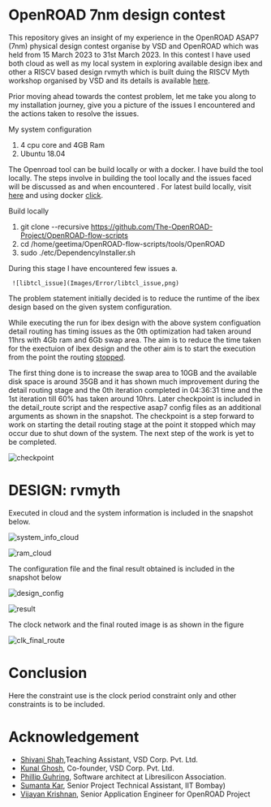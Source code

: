 
# OpenROAD 7nm design contest

This repository gives an insight of my experience in the OpenROAD ASAP7 (7nm) physical design contest organise by VSD and OpenROAD which was held from 15 March 2023 to 31st March 2023. In this contest I have used both cloud as well as my local system in exploring available design ibex and other a RISCV based design rvmyth which is built duing the RISCV Myth workshop organised by VSD and its details is available [here](https://github.com/shivanishah269/risc-v-core). 

Prior moving ahead towards the contest problem, let me take you along to my installation journey, give you a picture of the issues I encountered and the actions taken to resolve the issues.

My system configuration
1. 4 cpu core and 4GB Ram
2. Ubuntu 18.04

The Openroad tool can be build locally or with a docker. I have build the tool locally. The steps involve in building the tool locally and the issues faced will be discussed as and when encountered . For latest build locally, visit [here](https://openroad-flow-scripts.readthedocs.io/en/latest/user/BuildLocally.html) and using docker [click](https://openroad-flow-scripts.readthedocs.io/en/latest/user/BuildWithDocker.html). 

Build locally 

1. git clone --recursive https://github.com/The-OpenROAD-Project/OpenROAD-flow-scripts
2. cd /home/geetima/OpenROAD-flow-scripts/tools/OpenROAD
3. sudo ./etc/DependencyInstaller.sh

During this stage I have encountered few issues
   a. 
   
     ![libtcl_issue](Images/Error/libtcl_issue,png)




The problem statement initially decided is to reduce the runtime of the ibex design based on the given system configuration.

<!--![sys_info1](https://user-images.githubusercontent.com/63381455/229187714-43f9e318-238a-492f-81ff-61a3a8eec805.png)

![sys_info2](https://user-images.githubusercontent.com/63381455/229187725-62c34ef5-0911-470e-8271-ee89da58d3b7.png)--->

While executing the run for ibex design with the above system configuation detail routing has timing issues as the 0th optimization had taken around 11hrs with 4Gb ram and 6Gb swap area. The aim is to reduce the time taken for the exectuion of ibex design and the other aim is to start the execution from the point the routing [stopped](https://github.com/Geetima2021/OpenROAD-flow-scripts/tree/GeetORFS/docs/contest).

The first thing done is to increase the swap area to 10GB and the available disk space is around 35GB and it has shown much improvement during the detail routing stage and the 0th iteration completed in 04:36:31 time and the 1st iteration till 60% has taken around 10hrs. Later checkpoint is included in the detail_route script and the respective asap7 config files as an additional arguments as shown in the snapshot. The checkpoint is a step forward to work on starting the detail routing stage at the point it stopped which may occur due to shut down of the system. The next step of the work is yet to be completed.


![checkpoint](https://user-images.githubusercontent.com/63381455/229198528-1b5ac5b2-e961-47a1-87be-dfe5d7727d6e.png)


# DESIGN: rvmyth 

Executed in cloud and the system information is included in the snapshot below.

![system_info_cloud](https://user-images.githubusercontent.com/63381455/229164863-33c10d10-1374-46ff-9cc9-09407635d784.png)


![ram_cloud](https://user-images.githubusercontent.com/63381455/229164479-713fb6ce-8679-4bc1-a3be-b07d8a5f006a.png)

The configuration file and the final result obtained is included in the snapshot below

![design_config](https://user-images.githubusercontent.com/63381455/229182847-f79f5900-4989-4534-b156-fce7a5aaaa1a.png)


![result](https://user-images.githubusercontent.com/63381455/229182859-74d1681b-93dd-4c2e-b318-938c7277d960.png)

The clock network and the final routed image is as shown in the figure

![clk_final_route](https://user-images.githubusercontent.com/63381455/229184329-123e98d0-8241-4874-b723-b4fdc1f363ce.png)

# Conclusion

Here the constraint use is the clock period constraint only and other constraints is to be included.

# Acknowledgement
- [Shivani Shah](https://github.com/shivanishah269),Teaching Assistant, VSD Corp. Pvt. Ltd.
- [Kunal Ghosh](https://github.com/kunalg123), Co-founder, VSD Corp. Pvt. Ltd.
- [Phillip Guhring](https://github.com/thesourcerer8), Software architect at Libresilicon Association.
- [Sumanta Kar](https://github.com/Eyantra698Sumanto), Senior Project Technical Assistant, IIT Bombay)
- [Vijayan Krishnan](https://github.com/vijayank88), Senior Application Engineer for OpenROAD Project
 





